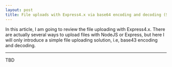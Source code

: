 ```yaml
---
layout: post
title: File uploads with Express4.x via base64 encoding and decoding (Server-side)
---
```


In this article, I am going to review the file uploading with Express4.x.
There are actually several ways to upload files with NodeJS or Express, but here
I will only introduce a simple file uploading solution, i.e, base43 encoding and decoding.

---
TBD

